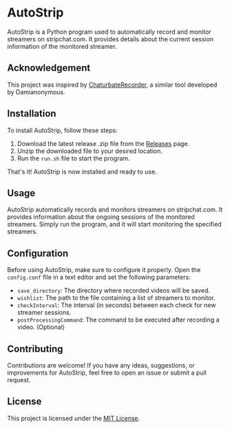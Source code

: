 # AutoStrip

AutoStrip is a Python program used to automatically record and monitor streamers on stripchat.com. It provides details about the current session information of the monitored streamer.

## Acknowledgement

This project was inspired by [ChaturbateRecorder](https://github.com/Damianonymous/ChaturbateRecorder/blob/4c76552a97bd39faaedd5f7d00979743c3865278/ChaturbateRecorder.py#L62), a similar tool developed by Damianonymous.

## Installation

To install AutoStrip, follow these steps:

1. Download the latest release .zip file from the [Releases](link-to-releases) page.
2. Unzip the downloaded file to your desired location.
3. Run the `run.sh` file to start the program.

That's it! AutoStrip is now installed and ready to use.

## Usage

AutoStrip automatically records and monitors streamers on stripchat.com. It provides information about the ongoing sessions of the monitored streamers. Simply run the program, and it will start monitoring the specified streamers.

## Configuration

Before using AutoStrip, make sure to configure it properly. Open the `config.conf` file in a text editor and set the following parameters:

- `save_directory`: The directory where recorded videos will be saved.
- `wishlist`: The path to the file containing a list of streamers to monitor.
- `checkInterval`: The interval (in seconds) between each check for new streamer sessions.
- `postProcessingCommand`: The command to be executed after recording a video. (Optional)

## Contributing

Contributions are welcome! If you have any ideas, suggestions, or improvements for AutoStrip, feel free to open an issue or submit a pull request.

## License

This project is licensed under the [MIT License](link-to-license-file).
